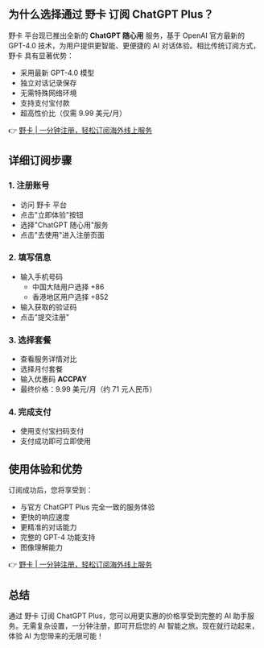 ## 为什么选择通过 野卡 订阅 ChatGPT Plus？

野卡 平台现已推出全新的 **ChatGPT 随心用** 服务，基于 OpenAI 官方最新的 GPT-4.0 技术，为用户提供更智能、更便捷的 AI 对话体验。相比传统订阅方式，野卡 具有显著优势：

- 采用最新 GPT-4.0 模型
- 独立对话记录保存
- 无需特殊网络环境
- 支持支付宝付款
- 超高性价比（仅需 9.99 美元/月）

👉 [野卡 | 一分钟注册，轻松订阅海外线上服务](https://bit.ly/bewildcard)

## 详细订阅步骤

### 1. 注册账号
- 访问 野卡 平台
- 点击"立即体验"按钮
- 选择"ChatGPT 随心用"服务
- 点击"去使用"进入注册页面

### 2. 填写信息
- 输入手机号码
  - 中国大陆用户选择 +86
  - 香港地区用户选择 +852
- 输入获取的验证码
- 点击"提交注册"

### 3. 选择套餐
- 查看服务详情对比
- 选择月付套餐
- 输入优惠码 **ACCPAY**
- 最终价格：9.99 美元/月（约 71 元人民币）

### 4. 完成支付
- 使用支付宝扫码支付
- 支付成功即可立即使用

## 使用体验和优势

订阅成功后，您将享受到：
- 与官方 ChatGPT Plus 完全一致的服务体验
- 更快的响应速度
- 更精准的对话能力
- 完整的 GPT-4 功能支持
- 图像理解能力

👉 [野卡 | 一分钟注册，轻松订阅海外线上服务](https://bit.ly/bewildcard)

## 总结

通过 野卡 订阅 ChatGPT Plus，您可以用更实惠的价格享受到完整的 AI 助手服务。无需复杂设置，一分钟注册，即可开启您的 AI 智能之旅。现在就行动起来，体验 AI 为您带来的无限可能！